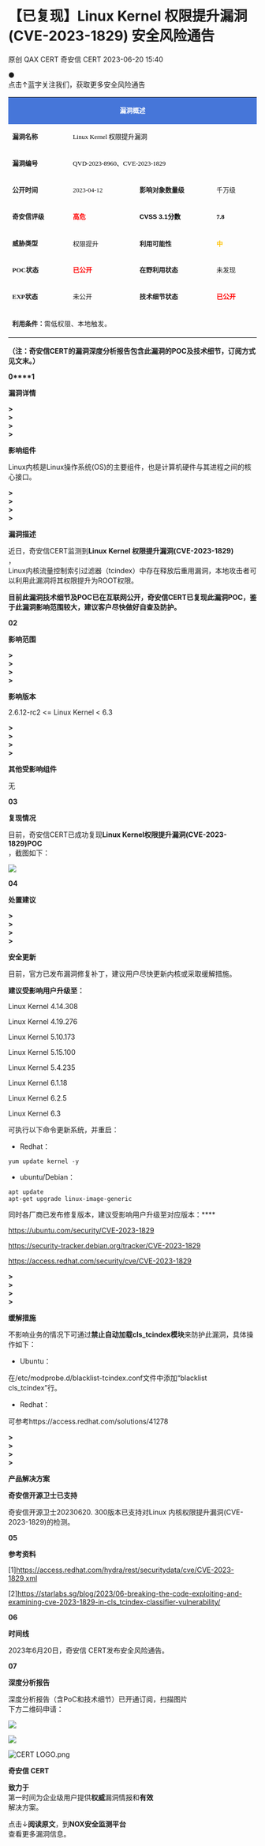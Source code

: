 #  【已复现】Linux Kernel 权限提升漏洞 (CVE-2023-1829) 安全风险通告   
原创 QAX CERT  奇安信 CERT   2023-06-20 15:40  
  
●   
点击↑蓝字关注我们，获取更多安全风险通告  
  
  
<table><tbody><tr><td valign="middle" align="center" rowspan="1" colspan="4" style="background-color: #4676d9;border-color: #4676d9;"><p style="line-height: 1em;"><span style="color: #ffffff;letter-spacing: 0px;"><strong><span style="font-size: 13px;letter-spacing: 0px;">漏洞概述</span></strong><br/></span></p></td></tr><tr><td valign="middle" align="left" style="border-color: #4676d9;" width="135"><p style="line-height: 1em;"><span style="font-size: 13px;letter-spacing: 0px;"><strong><span style="font-size: 13px;letter-spacing: 0px;font-family: 微软雅黑, &#34;Microsoft YaHei&#34;;">漏洞名称</span></strong></span></p></td><td valign="middle" align="left" rowspan="1" colspan="3" style="border-color: #4676d9;"><p style="line-height: 1em;"><span style="color: #000000;font-size: 13px;text-align: -webkit-left;caret-color: #ff0000;text-decoration-thickness: initial;letter-spacing: 0px;display: inline !important;font-family: 微软雅黑, &#34;Microsoft YaHei&#34;;">Linux Kernel 权限提升漏洞</span></p></td></tr><tr><td valign="middle" align="left" rowspan="1" colspan="1" style="border-color: #4676d9;" width="135"><p style="line-height:1em;"><span style="font-size: 13px;letter-spacing: 0px;font-family: 微软雅黑, &#34;Microsoft YaHei&#34;;"><strong>漏洞编号</strong></span></p></td><td valign="middle" align="left" rowspan="1" colspan="3" style="border-color: #4676d9;"><p style="line-height:1em;"><span style="color: #000000;font-size: 13px;text-align: -webkit-left;caret-color: #ff0000;text-decoration-thickness: initial;display: inline !important;font-family: 微软雅黑, &#34;Microsoft YaHei&#34;;">QVD-2023-8960、CVE-2023-1829</span></p></td></tr><tr><td valign="middle" align="left" style="border-color: #4676d9;" width="135"><p style="line-height: 1em;"><span style="font-size: 13px;"><strong><span style="font-size: 13px;font-family: 微软雅黑, &#34;Microsoft YaHei&#34;;">公开时间</span></strong></span></p></td><td valign="middle" align="left" style="border-color: #4676d9;" width="151"><p style="line-height: 1em;"><span style="font-size: 13px;font-family: 微软雅黑, &#34;Microsoft YaHei&#34;;">2023-04-12</span></p></td><td valign="middle" align="left" style="border-color: #4676d9;" width="177"><p style="line-height: 1em;"><span style="font-size: 13px;"><strong><span style="font-size: 13px;font-family: 微软雅黑, &#34;Microsoft YaHei&#34;;">影响对象数量级</span></strong></span></p></td><td valign="middle" align="left" style="border-color: #4676d9;" width="94"><p style="line-height: 1em;"><span style="font-size: 13px;font-family: 微软雅黑, &#34;Microsoft YaHei&#34;;">千万级</span></p></td></tr><tr><td valign="middle" align="left" style="border-color: #4676d9;" width="135"><p style="line-height: 1em;"><span style="font-size: 13px;"><strong><span style="font-size: 13px;font-family: 微软雅黑, &#34;Microsoft YaHei&#34;;">奇安信评级</span></strong></span></p></td><td valign="middle" align="left" style="border-color: #4676d9;" width="151"><p style="line-height: 1em;"><span style="font-size: 13px;font-family: 微软雅黑, &#34;Microsoft YaHei&#34;;"><strong style="max-inline-size: 100%;margin: 0px;padding: 0px;box-sizing: border-box !important;overflow-wrap: break-word !important;outline: none 0px !important;cursor: text;color: #000000;font-size: 13px;text-align: -webkit-left;caret-color: #ff0000;text-decoration-thickness: initial;font-family: 微软雅黑, &#34;Microsoft YaHei&#34;, sans-serif;"><span style="max-inline-size: 100%;margin: 0px;padding: 0px;box-sizing: border-box !important;overflow-wrap: break-word !important;outline: none 0px !important;cursor: text;color: #ff0000;font-size: 13px;font-family: 微软雅黑, &#34;Microsoft YaHei&#34;;">高危</span></strong></span></p></td><td valign="middle" align="left" style="border-color: #4676d9;" width="177"><p style="line-height: 1em;"><span style="font-size: 13px;"><strong><span style="font-size: 13px;font-family: 微软雅黑, &#34;Microsoft YaHei&#34;;"><strong style="max-inline-size: 100%;margin: 0px;padding: 0px;box-sizing: border-box !important;overflow-wrap: break-word !important;outline: none 0px !important;cursor: text;color: #000000;font-size: 13px;text-align: -webkit-left;caret-color: #ff0000;text-decoration-thickness: initial;font-family: 微软雅黑, &#34;Microsoft YaHei&#34;, sans-serif;">CVSS 3.1分数</strong></span></strong></span></p></td><td valign="middle" align="left" style="border-color: #4676d9;" width="94"><p style="line-height: 1em;"><span style="color:#000000;"><strong><span style="text-align: -webkit-left;caret-color: #ff0000;text-decoration-thickness: initial;font-size: 13px;display: inline !important;font-family: 微软雅黑, &#34;Microsoft YaHei&#34;;">7.8</span></strong></span></p></td></tr><tr><td valign="middle" align="left" style="border-color: #4676d9;" width="135"><p style="line-height: 1em;"><span style="font-size:13px;"><strong><span style="font-size: 13px;font-family: 微软雅黑, &#34;Microsoft YaHei&#34;;">威胁类型</span></strong><strong><span style="font-size: 13px;font-family: 微软雅黑, &#34;Microsoft YaHei&#34;;"></span></strong></span></p></td><td valign="middle" align="left" style="border-color: #4676d9;" width="151"><p style="line-height: 1em;"><span style="font-size:13px;">权限提升</span></p></td><td valign="middle" align="left" style="border-color: #4676d9;" width="177"><p style="line-height:1em;"><strong><span style="font-size:13px;">利用可能性</span></strong></p></td><td valign="middle" align="left" style="border-color: #4676d9;" width="94"><p style="line-height: 1em;"><span style="color:#ffc000;"><strong><span style="font-size: 13px;">中</span></strong></span></p></td></tr><tr><td valign="middle" colspan="1" rowspan="1" align="left" style="border-color: #4676d9;" width="135"><p style="line-height: 1em;"><span style="font-size: 13px;"><strong><span style="font-size: 13px;font-family: 微软雅黑, &#34;Microsoft YaHei&#34;;">POC状态</span></strong></span></p></td><td valign="middle" colspan="1" rowspan="1" align="left" style="border-color: #4676d9;" width="151"><p style="line-height: 1em;"><span style="color: #ff0000;font-size: 13px;"><strong><span style="color: #ff0000;font-size: 13px;font-family: 微软雅黑, &#34;Microsoft YaHei&#34;;">已公开</span></strong></span></p></td><td valign="middle" colspan="1" rowspan="1" align="left" style="border-color: #4676d9;" width="177"><p style="line-height: 1em;"><span style="font-size: 13px;"><strong><span style="font-size: 13px;font-family: 微软雅黑, &#34;Microsoft YaHei&#34;;">在野利用状态</span></strong></span></p></td><td valign="middle" colspan="1" rowspan="1" align="left" style="border-color: #4676d9;" width="94"><p style="line-height: 1em;"><span style="font-size: 13px;font-family: 微软雅黑, &#34;Microsoft YaHei&#34;;">未发现</span></p></td></tr><tr><td valign="middle" colspan="1" rowspan="1" align="left" style="border-color: #4676d9;" width="135"><p style="line-height: 1em;"><span style="font-size: 13px;"><strong><span style="font-size: 13px;font-family: 微软雅黑, &#34;Microsoft YaHei&#34;;">EXP状态</span></strong></span></p></td><td valign="middle" colspan="1" rowspan="1" align="left" style="border-color: #4676d9;" width="151"><p style="line-height: 1em;"><span style="font-size: 13px;font-family: 微软雅黑, &#34;Microsoft YaHei&#34;;">未公开</span></p></td><td valign="middle" colspan="1" rowspan="1" align="left" style="border-color: #4676d9;" width="177"><p style="line-height: 1em;"><span style="font-size: 13px;"><strong><span style="font-size: 13px;font-family: 微软雅黑, &#34;Microsoft YaHei&#34;;">技术细节状态</span></strong></span></p></td><td valign="middle" colspan="1" rowspan="1" align="left" style="border-color: #4676d9;" width="94"><p style="line-height: 1em;"><span style="font-size: 13px;"><strong><span style="color: #ff0000;font-size: 13px;font-family: 微软雅黑, &#34;Microsoft YaHei&#34;;">已公开</span></strong></span></p></td></tr><tr><td valign="middle" colspan="4" rowspan="1" align="left" style="border-color: #4676d9;"><p style="line-height:1em;"><strong><span style="font-size:13px;">利用条件：</span></strong><span style="color: rgba(0, 0, 0, 0.9);font-size: 13px;letter-spacing: 0.544px;text-align: -webkit-left;text-decoration-thickness: initial;display: inline !important;font-family: system-ui, -apple-system, BlinkMacSystemFont, &#34;Helvetica Neue&#34;, &#34;PingFang SC&#34;, &#34;Hiragino Sans GB&#34;, &#34;Microsoft YaHei UI&#34;, &#34;Microsoft YaHei&#34;, Arial, sans-serif;">需低权限、本地触发。</span></p></td></tr></tbody></table>  
  
  
**（注：奇安信CERT的漏洞深度分析报告包含此漏洞的POC及技术细节，订阅方式见文末。）**  
  
  
**0****1**  
  
**漏洞详情**  
  
**>**  
**>**  
**>**  
**>**  
  
**影响组件**  
  
Linux内核是Linux操作系统(OS)的主要组件，也是计算机硬件与其进程之间的核心接口。  
  
  
**>**  
**>**  
**>**  
**>**  
  
**漏洞描述**  
  
近日，奇安信CERT监测到**Linux Kernel 权限提升漏洞(CVE-2023-1829)**  
，  
Linux内核流量控制索引过滤器（tcindex）中存在释放后重用漏洞，本地攻击者可以利用此漏洞将其权限提升为ROOT权限。  
  
  
**目前此漏洞技术细节及POC已在互联网公开，奇安信CERT已复现此漏洞POC，鉴于此漏洞影响范围较大，建议客户尽快做好自查及防护。**  
  
  
  
**02**  
  
**影响范围**  
  
**>**  
**>**  
**>**  
**>**  
  
**影响版本**  
  
2.6.12-rc2 <= Linux Kernel < 6.3  
  
  
**>**  
**>**  
**>**  
**>**  
  
**其他受影响组件**  
  
无  
  
  
  
**03**  
  
**复现情况**  
  
目前，奇安信CERT已成功复现**Linux Kernel权限提升漏洞(CVE-2023-1829)POC**  
，截图如下：  
  
![](https://mmbiz.qpic.cn/mmbiz_png/EkibxOB3fs4ibyIIibC4QGs2DrJTIRfISrwoXyZ6OBAkqgTAp6rfSWiaRbsPe4UHITXSZS5ktLic5IXBplB44icV8iayw/640 "")  
  
  
  
  
**04**  
  
**处置建议**  
  
**>**  
**>**  
**>**  
**>**  
  
**安全更新**  
  
目前，官方已发布漏洞修复补丁，建议用户尽快更新内核或采取缓解措施。  
  
**建议受影响用户升级至：**  
  
Linux Kernel 4.14.308  
  
Linux Kernel 4.19.276  
  
Linux Kernel 5.10.173  
  
Linux Kernel 5.15.100  
  
Linux Kernel 5.4.235  
  
Linux Kernel 6.1.18  
  
Linux Kernel 6.2.5  
  
Linux Kernel 6.3  
  
可执行以下命令更新系统，并重启：  
  
- Redhat：  
  
  
```
yum update kernel -y
```  
  
- ubuntu/Debian：  
  
  
```
apt update 
apt-get upgrade linux-image-generic
```  
  
同时各厂商已发布修复版本，建议受影响用户升级至对应版本：****  
  
https://ubuntu.com/security/CVE-2023-1829  
  
https://security-tracker.debian.org/tracker/CVE-2023-1829  
  
https://access.redhat.com/security/cve/CVE-2023-1829  
  
  
**>**  
**>**  
**>**  
**>**  
  
**缓解措施**  
  
不影响业务的情况下可通过**禁止自动加载cls_tcindex模块**来防护此漏洞，具体操作如下：  
  
- Ubuntu：  
  
  
  
在/etc/modprobe.d/blacklist-tcindex.conf文件中添加“blacklist cls_tcindex”行。  
  
- Redhat：  
  
  
  
可参考https://access.redhat.com/solutions/41278  
  
  
**>**  
**>**  
**>**  
**>**  
  
**产品解决方案**  
  
**奇安信开源卫士已支持**  
  
奇安信开源卫士20230620. 300版本已支持对Linux 内核权限提升漏洞(CVE-2023-1829)的检测。  
  
  
**05**  
  
**参考资料**  
  
[1]https://access.redhat.com/hydra/rest/securitydata/cve/CVE-2023-1829.xml  
  
[2]https://starlabs.sg/blog/2023/06-breaking-the-code-exploiting-and-examining-cve-2023-1829-in-cls_tcindex-classifier-vulnerability/  
  
  
  
**06**  
  
**时间线**  
  
2023年6月20日，奇安信 CERT发布安全风险通告。  
  
  
  
**07**  
  
**深度分析报告**  
  
深度分析报告（含PoC和技术细节）已开通订阅，扫描图片  
下方二维码申请：  
  
![](https://mmbiz.qpic.cn/mmbiz_png/EkibxOB3fs4ibyIIibC4QGs2DrJTIRfISrwRCKWaoeqFSRE8dbwibkzVxqyLX8Nc6VA8O8Jiag2tdTRgMOhjqzWYuHQ/640 "")  
  
  
  
![](https://mmbiz.qpic.cn/mmbiz_png/3tG2LbK7WG3tezJEzJsicLSWCGsIggLbcfk4LB5WK7pdSwMksxPOAoHuibjQpBlEId4nyIIw52n2J8N8MowYZcjA/640 "")  
  
  
![](https://mmbiz.qpic.cn/mmbiz_png/EkibxOB3fs4ibyIIibC4QGs2DrJTIRfISrwr6Dsa7ibgUhwFbicRYLy6JlSAxjOIHqJnFPVNtgicRVjeS8arhVvEU3yA/640 "CERT LOGO.png")  
  
**奇安信 CERT**  
  
**致力于**  
第一时间为企业级用户提供**权威**漏洞情报和**有效**  
解决方案。  
  
  
点击↓**阅读原文**，到**NOX安全监测平台**  
查看更多漏洞信息。  
  
